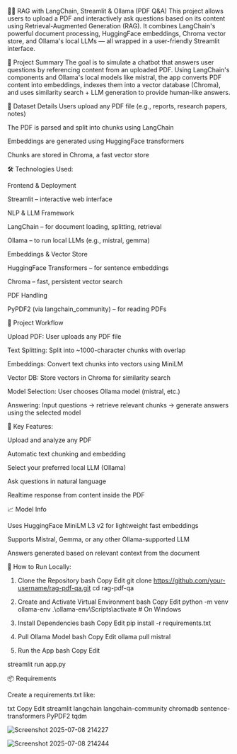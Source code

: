 
📄🧠 RAG with LangChain, Streamlit & Ollama (PDF Q&A)
This project allows users to upload a PDF and interactively ask questions based on its content using Retrieval-Augmented Generation (RAG). It combines LangChain's powerful document processing, HuggingFace embeddings, Chroma vector store, and Ollama's local LLMs — all wrapped in a user-friendly Streamlit interface.

📌 Project Summary
The goal is to simulate a chatbot that answers user questions by referencing content from an uploaded PDF. Using LangChain's components and Ollama's local models like mistral, the app converts PDF content into embeddings, indexes them into a vector database (Chroma), and uses similarity search + LLM generation to provide human-like answers.

📂 Dataset Details
Users upload any PDF file (e.g., reports, research papers, notes)

The PDF is parsed and split into chunks using LangChain

Embeddings are generated using HuggingFace transformers

Chunks are stored in Chroma, a fast vector store

🛠️ Technologies Used:

Frontend & Deployment

Streamlit – interactive web interface

NLP & LLM Framework

LangChain – for document loading, splitting, retrieval

Ollama – to run local LLMs (e.g., mistral, gemma)

Embeddings & Vector Store

HuggingFace Transformers – for sentence embeddings

Chroma – fast, persistent vector search

PDF Handling

PyPDF2 (via langchain_community) – for reading PDFs

🔄 Project Workflow

Upload PDF: User uploads any PDF file

Text Splitting: Split into ~1000-character chunks with overlap

Embeddings: Convert text chunks into vectors using MiniLM

Vector DB: Store vectors in Chroma for similarity search

Model Selection: User chooses Ollama model (mistral, etc.)

Answering: Input questions → retrieve relevant chunks → generate answers using the selected model

🧠 Key Features:

Upload and analyze any PDF

Automatic text chunking and embedding

Select your preferred local LLM (Ollama)

Ask questions in natural language

Realtime response from content inside the PDF

📈 Model Info

Uses HuggingFace MiniLM L3 v2 for lightweight fast embeddings

Supports Mistral, Gemma, or any other Ollama-supported LLM

Answers generated based on relevant context from the document

🚀 How to Run Locally:

1. Clone the Repository
bash
Copy
Edit
git clone https://github.com/your-username/rag-pdf-qa.git
cd rag-pdf-qa

2. Create and Activate Virtual Environment
bash
Copy
Edit
python -m venv ollama-env
.\ollama-env\Scripts\activate    # On Windows

3. Install Dependencies
bash
Copy
Edit
pip install -r requirements.txt

4. Pull Ollama Model
bash
Copy
Edit
ollama pull mistral

5. Run the App
bash
Copy
Edit

streamlit run app.py

📦 Requirements

Create a requirements.txt like:

txt
Copy
Edit
streamlit
langchain
langchain-community
chromadb
sentence-transformers
PyPDF2
tqdm



![Screenshot 2025-07-08 214227](https://github.com/user-attachments/assets/75bf00e3-3ecd-42ba-a903-619dcd24a687)


![Screenshot 2025-07-08 214244](https://github.com/user-attachments/assets/c9167fc5-38dc-425f-b513-cf5fcf583eff)

